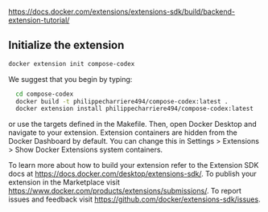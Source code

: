 https://docs.docker.com/extensions/extensions-sdk/build/backend-extension-tutorial/


## Initialize the extension

```bash
docker extension init compose-codex
```


We suggest that you begin by typing:

```bash
  cd compose-codex
  docker build -t philippecharriere494/compose-codex:latest .
  docker extension install philippecharriere494/compose-codex:latest
```

or use the targets defined in the Makefile. Then, open Docker Desktop and navigate to your extension.
Extension containers are hidden from the Docker Dashboard by default. You can change this in Settings > Extensions > Show Docker Extensions system containers.

To learn more about how to build your extension refer to the Extension SDK docs at https://docs.docker.com/desktop/extensions-sdk/.
To publish your extension in the Marketplace visit https://www.docker.com/products/extensions/submissions/.
To report issues and feedback visit https://github.com/docker/extensions-sdk/issues.
